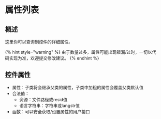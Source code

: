 # 属性列表

## 概述

这里你可以查询到控件的详细属性。

{% hint style="warning" %}
由于数量过多，属性可能出现错漏/过时，一切以代码实现为准，欢迎提交修改建议。
{% endhint %}

## 控件属性

* 属性：子类将会继承父类的属性，子类中加粗的属性会覆盖父类默认值
* 合法值：  
  * 资源：文件路径或resid值  
  * 语言字符串：字符串或langstr值
* 函数：可以安全获取/设置属性的用户接口

